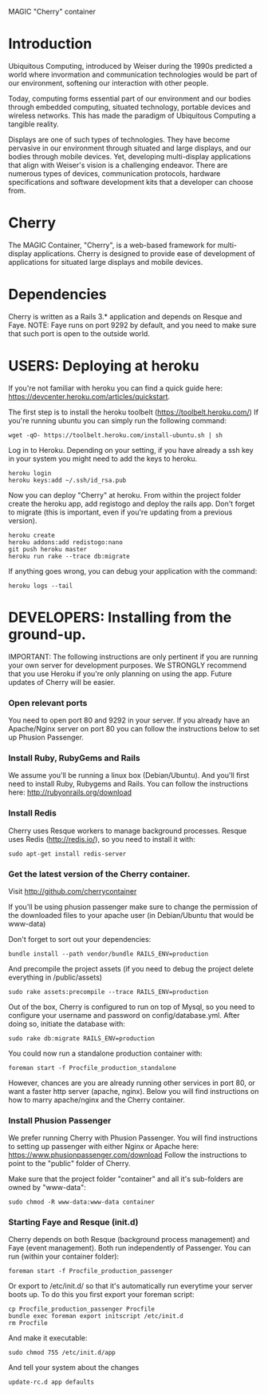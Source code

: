MAGIC "Cherry" container

# Introduction

Ubiquitous Computing, introduced by Weiser during the 1990s predicted a world where invormation and communication technologies would be part of our environment, softening our interaction with other people.

Today, computing forms essential part of our environment and our bodies through embedded computing, situated technology, portable devices and wireless networks. This has made the paradigm of Ubiquitous Computing a tangible reality.

Displays are one of such types of technologies. They have become pervasive in our environment through situated and large displays, and our bodies through mobile devices. Yet, developing multi-display applications that align with Weiser's vision is a challenging endeavor. There are numerous types of devices, communication protocols, hardware specifications and software development kits that a developer can choose from. 

# Cherry

The MAGIC Container, "Cherry", is a web-based framework for multi-display applications. Cherry is designed to provide ease of development of applications for situated large displays and mobile devices.

# Dependencies

Cherry is written as a Rails 3.* application and depends on Resque and Faye. NOTE: Faye runs on port 9292 by default, and you need to make sure that such port is open to the outside world. 

# USERS: Deploying at heroku

If you're not familiar with heroku you can find a quick guide here: https://devcenter.heroku.com/articles/quickstart.

The first step is to install the heroku toolbelt (https://toolbelt.heroku.com/) If you're running ubuntu you can simply run the following command:

```
wget -qO- https://toolbelt.heroku.com/install-ubuntu.sh | sh
```

Log in to Heroku. Depending on your setting, if you have already a ssh key in your system you might need to add the keys to heroku.

```
heroku login
heroku keys:add ~/.ssh/id_rsa.pub
```

Now you can deploy "Cherry" at heroku. From within the project folder create the heroku app, add registogo and deploy the rails app. Don't forget to migrate (this is important, even if you're updating from a previous version).

```
heroku create
heroku addons:add redistogo:nano
git push heroku master
heroku run rake --trace db:migrate
```

If anything goes wrong, you can debug your application with the command:

```
heroku logs --tail
```

# DEVELOPERS: Installing from the ground-up.

IMPORTANT: The following instructions are only pertinent if you are running your own server for development purposes. We STRONGLY recommend that you use Heroku if you're only planning on using the app. Future updates of Cherry will be easier.

### Open relevant ports

You need to open port 80 and 9292 in your server. If you already have an Apache/Nginx server on port 80 you can follow the instructions below to set up Phusion Passenger.

### Install Ruby, RubyGems and Rails

We assume you'll be running a linux box (Debian/Ubuntu). And you'll first need to install Ruby, Rubygems and Rails. You can follow the instructions here: http://rubyonrails.org/download 

### Install Redis

Cherry uses Resque workers to manage background processes. Resque uses Redis (http://redis.io/), so you need to install it with: 

```
sudo apt-get install redis-server
```

### Get the latest version of the Cherry container.

Visit http://github.com/cherrycontainer

If you'll be using phusion passenger make sure to change the permission of the downloaded files to your apache user (in Debian/Ubuntu that would be www-data)

Don't forget to sort out your dependencies:

```
bundle install --path vendor/bundle RAILS_ENV=production
```

And precompile the project assets (if you need to debug the project delete everything in /public/assets)

```
sudo rake assets:precompile --trace RAILS_ENV=production
```

Out of the box, Cherry is configured to run on top of Mysql, so you need to configure your username and password on config/database.yml. After doing so, initiate the database with:

```
sudo rake db:migrate RAILS_ENV=production
```

You could now run a standalone production container with:

```
foreman start -f Procfile_production_standalone
```

However, chances are you are already running other services in port 80, or want a faster http server (apache, nginx). Below you will find instructions on how to marry apache/nginx and the Cherry container.

### Install Phusion Passenger

We prefer running Cherry with Phusion Passenger. You will find instructions to setting up passenger with either Nginx or Apache here: https://www.phusionpassenger.com/download Follow the instructions to point to the "public" folder of Cherry.

Make sure that the project folder "container" and all it's sub-folders are owned by "www-data":

```
sudo chmod -R www-data:www-data container
```

### Starting Faye and Resque (init.d)

Cherry depends on both Resque (background process management) and Faye (event management). Both run independently of Passenger. You can run (within your container folder): 

```
foreman start -f Procfile_production_passenger
```

Or export to /etc/init.d/ so that it's automatically run everytime your server boots up. To do this you first export your foreman script:

```
cp Procfile_production_passenger Procfile
bundle exec foreman export initscript /etc/init.d
rm Procfile
```

And make it executable:

```
sudo chmod 755 /etc/init.d/app
```

And tell your system about the changes

```
update-rc.d app defaults
```

